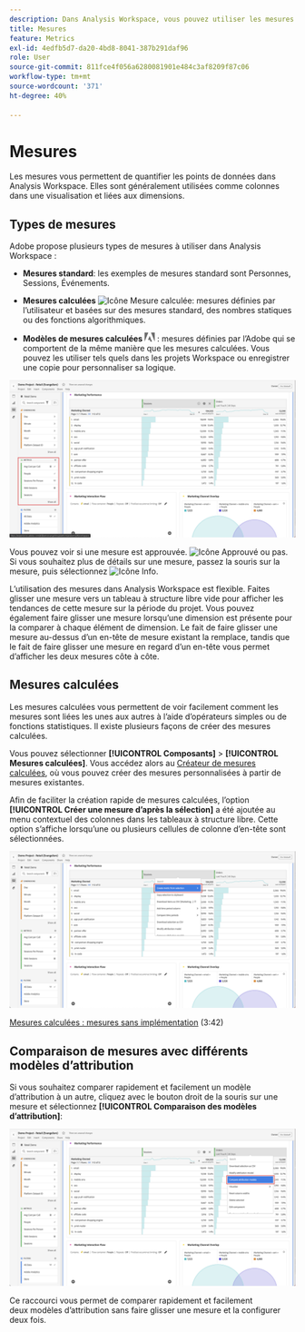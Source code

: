 ```yaml
---
description: Dans Analysis Workspace, vous pouvez utiliser les mesures de deux façons.
title: Mesures
feature: Metrics
exl-id: 4edfb5d7-da20-4bd8-8041-387b291daf96
role: User
source-git-commit: 811fce4f056a6280081901e484c3af8209f87c06
workflow-type: tm+mt
source-wordcount: '371'
ht-degree: 40%

---
```


# Mesures

Les mesures vous permettent de quantifier les points de données dans Analysis Workspace. Elles sont généralement utilisées comme colonnes dans une visualisation et liées aux dimensions.

## Types de mesures

Adobe propose plusieurs types de mesures à utiliser dans Analysis Workspace :

* **Mesures standard**: les exemples de mesures standard sont Personnes, Sessions, Événements.

* **Mesures calculées** ![Icône Mesure calculée](https://spectrum.adobe.com/static/icons/workflow_18/Smock_Calculator_18_N.svg): mesures définies par l’utilisateur et basées sur des mesures standard, des nombres statiques ou des fonctions algorithmiques.

* **Modèles de mesures calculées**  <img src="./assets/adobe-logo.svg" width="18"> : mesures définies par l’Adobe qui se comportent de la même manière que les mesures calculées. Vous pouvez les utiliser tels quels dans les projets Workspace ou enregistrer une copie pour personnaliser sa logique.


![Panneau Workspace mettant en surbrillance les mesures dans le volet de gauche.](assets/cja-metrics.png)

Vous pouvez voir si une mesure est approuvée. ![Icône Approuvé](https://spectrum.adobe.com/static/icons/ui_18/CheckmarkSize100.svg)  ou pas. Si vous souhaitez plus de détails sur une mesure, passez la souris sur la mesure, puis sélectionnez ![Icône Info](https://spectrum.adobe.com/static/icons/workflow_18/Smock_InfoOutline_18_N.svg).


L’utilisation des mesures dans Analysis Workspace est flexible. Faites glisser une mesure vers un tableau à structure libre vide pour afficher les tendances de cette mesure sur la période du projet. Vous pouvez également faire glisser une mesure lorsqu’une dimension est présente pour la comparer à chaque élément de dimension. Le fait de faire glisser une mesure au-dessus d’un en-tête de mesure existant la remplace, tandis que le fait de faire glisser une mesure en regard d’un en-tête vous permet d’afficher les deux mesures côte à côte.

## Mesures calculées

Les mesures calculées vous permettent de voir facilement comment les mesures sont liées les unes aux autres à l’aide d’opérateurs simples ou de fonctions statistiques. Il existe plusieurs façons de créer des mesures calculées.

Vous pouvez sélectionner **[!UICONTROL Composants]** > **[!UICONTROL Mesures calculées]**. Vous accédez alors au [Créateur de mesures calculées](/help/components/calc-metrics/calc-metr-overview.md), où vous pouvez créer des mesures personnalisées à partir de mesures existantes.

Afin de faciliter la création rapide de mesures calculées, l’option **[!UICONTROL Créer une mesure d’après la sélection]** a été ajoutée au menu contextuel des colonnes dans les tableaux à structure libre. Cette option s’affiche lorsqu’une ou plusieurs cellules de colonne d’en-tête sont sélectionnées.

![Panneau Workspace surlignant Créer d’après une sélection](assets/create-metric-from-selection.png)

[Mesures calculées : mesures sans implémentation](https://experienceleague.adobe.com/docs/analytics-learn/tutorials/components/calculated-metrics/calculated-metrics-implementationless-metrics.html?lang=fr) (3:42)

## Comparaison de mesures avec différents modèles d’attribution

Si vous souhaitez comparer rapidement et facilement un modèle d’attribution à un autre, cliquez avec le bouton droit de la souris sur une mesure et sélectionnez **[!UICONTROL Comparaison des modèles d’attribution]**:

![Panneau Workspace surlignant Comparaison des modèles d’attribution](assets/compare-attribution.png)

Ce raccourci vous permet de comparer rapidement et facilement deux modèles d’attribution sans faire glisser une mesure et la configurer deux fois.
